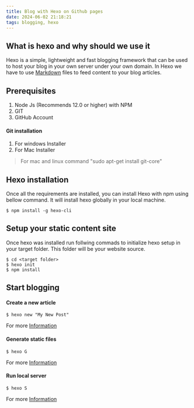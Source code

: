 ```yaml
---
title: Blog with Hexo on Github pages
date: 2024-06-02 21:18:21
tags: blogging, hexo
---
```


## What is hexo and why should we use it

Hexo is a simple, lightweight and fast blogging framework that can be used to host your blog in your own server under your own domain. In Hexo we have to use [Markdown](https://hexo.io/) files to feed content to your blog articles.

## Prerequisites

1.  Node Js (Recommends 12.0 or higher) with NPM
2.  GIT
3.  GitHub Account

#### Git installation

1. For windows Installer
2. For Mac Installer

> For mac and linux command "sudo apt-get install git-core"

## Hexo installation

Once all the requirements are installed, you can install Hexo with npm using bellow command. It will install hexo globally in your local machine.

```
$ npm install -g hexo-cli
```

## Setup your static content site

Once hexo was installed run follwing commads to initialize hexo setup in your target folder. This folder will be your website source.

```
$ cd <target folder>
$ hexo init
$ npm install
```

## Start blogging

#### Create a new article

```
$ hexo new "My New Post"
```

For more [Information](https://hexo.io/docs/writing.html)

#### Generate static files

```
$ hexo G
```

For more [Information](https://hexo.io/docs/generating.html)

#### Run local server

```
$ hexo S
```

For more [Information](https://hexo.io/docs/server.html)
